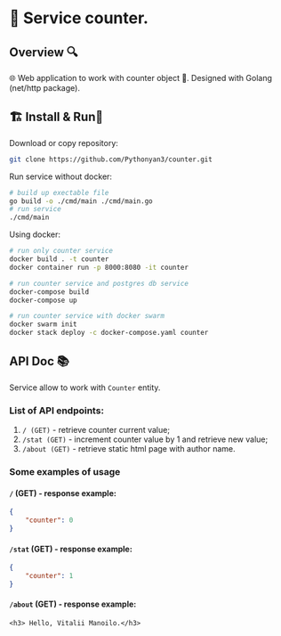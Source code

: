 # :100: Service counter.

## Overview 🔍
🌐 Web application to work with counter object :100:. Designed with Golang (net/http package).

## 🏗️ Install & Run🏃

Download or copy repository:

```bash
git clone https://github.com/Pythonyan3/counter.git
```

Run service without docker:
```bash
# build up exectable file
go build -o ./cmd/main ./cmd/main.go
# run service
./cmd/main
```

Using docker:

```bash
# run only counter service
docker build . -t counter
docker container run -p 8000:8080 -it counter

# run counter service and postgres db service
docker-compose build
docker-compose up

# run counter service with docker swarm
docker swarm init
docker stack deploy -c docker-compose.yaml counter
```

## API Doc 📚

Service allow to work with ``Counter`` entity.

### List of API endpoints:

1. `/ (GET)` - retrieve counter current value;
2. `/stat (GET)` - increment counter value by 1 and retrieve new value;
3. `/about (GET)` - retrieve static html page with author name.

### Some examples of usage

#### `/` (GET) - response example:
```json
{
	"counter": 0
}
```

#### `/stat` (GET) - response example:
```json
{
	"counter": 1
}
```

#### `/about` (GET) - response example:
```
<h3> Hello, Vitalii Manoilo.</h3>
```